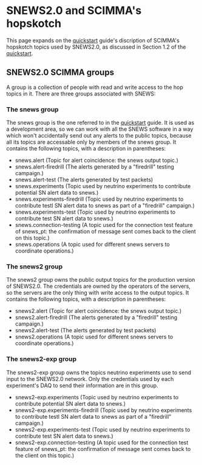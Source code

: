 # SNEWS2.0 and SCIMMA's hopskotch

This page expands on the [quickstart](./quickstart.md) guide's discription of SCIMMA's hopskotch topics used by SNEWS2.0, as discussed in Section 1.2 of the [quickstart](./quickstart.md).

## SNEWS2.0 SCIMMA groups

A group is a collection of people with read and write access to the hop topics in it.  There are three groups associated with SNEWS:

### The snews group

The snews group is the one referred to in the [quickstart](./quickstart.md) guide.  It is used as a development area, so we can work with all the SNEWS software in a way which won't accidentally send out any alerts to the public topics, because all its topics are accessable only by members of the snews group.  It contains the following topics, with a description in parentheses:

- snews.alert (Topic for alert coincidence: the snews output topic.)
- snews.alert-firedrill (The alerts generated by a "firedrill" testing campaign.)
- snews.alert-test (The alerts generated by test packets)
- snews.experiments (Topic used by neutrino experiments to contribute potential SN alert data to snews.)
- snews.experiments-firedrill (Topic used by neutrino experiments to contribute testl SN alert data to snews as part of a "firedrill" campaign.)
- snews.experiments-test (Topic used by neutrino experiments to contribute test SN alert data to snews.)
- snews.connection-testing (A topic used for the connection test feature of snews_pt: the confirmation of message sent comes back to the client on this topic.)
- snews.operations (A topic used for different snews servers to coordinate operations.)

### The snews2 group

The snews2 group owns the public output topics for the production version of SNEWS2.0.  The credentials are owned by the operators of the servers, so the servers are the only thing with write access to the output topics. It contains the following topics, with a description in parentheses:

- snews2.alert (Topic for alert coincidence: the snews output topic.)
- snews2.alert-firedrill (The alerts generated by a "firedrill" testing campaign.)
- snews2.alert-test (The alerts generated by test packets)
- snews2.operations (A topic used for different snews servers to coordinate operations.)

### The snews2-exp group

The snews2-exp group owns the topics neutrino experiments use to send input to the SNEWS2.0 network.  Only the credentials used by each experiment's DAQ to send their information are in this group.

- snews2-exp.experiments (Topic used by neutrino experiments to contribute potential SN alert data to snews.)
- snews2-exp.experiments-firedrill (Topic used by neutrino experiments to contribute testl SN alert data to snews as part of a "firedrill" campaign.)
- snews2-exp.experiments-test (Topic used by neutrino experiments to contribute test SN alert data to snews.)
- snews2-exp.connection-testing (A topic used for the connection test feature of snews_pt: the confirmation of message sent comes back to the client on this topic.)

